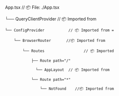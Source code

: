 App.tsx                                    // 📦 File: ./App.tsx

└── QueryClientProvider       // 📦 Imported from 

    └── ConfigProvider           // 📦 Imported from =

        └── BrowserRouter       //📦 Imported from 

            └── Routes                  // 📦 Imported 

                ├── Route path="/"          

                  └── AppLayout  // 📦 Imported from 

                └── Route path="*"

                    └── NotFound    //📦 Imported from 
